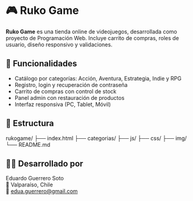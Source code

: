 # 🎮 Ruko Game

**Ruko Game** es una tienda online de videojuegos, desarrollada como proyecto de Programación Web. Incluye carrito de compras, roles de usuario, diseño responsivo y validaciones.

## 🚀 Funcionalidades

- Catálogo por categorías: Acción, Aventura, Estrategia, Indie y RPG
- Registro, login y recuperación de contraseña
- Carrito de compras con control de stock
- Panel admin con restauración de productos
- Interfaz responsiva (PC, Tablet, Móvil)

## 📂 Estructura

rukogame/
├── index.html
├── categorias/
├── js/
├── css/
├── img/
└── README.md

## 👨‍💻 Desarrollado por

Eduardo Guerrero Soto  
📍 Valparaíso, Chile  
📧 edua.guerrero@gmail.com

